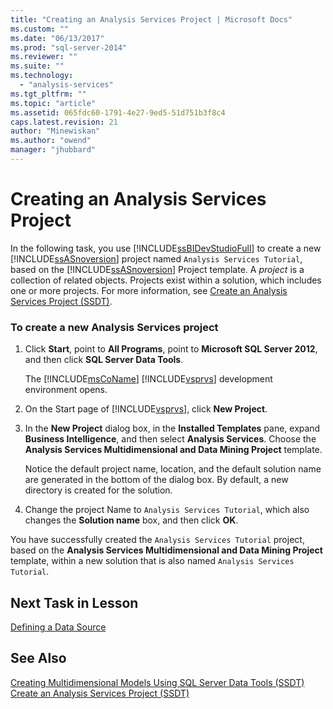 ```yaml
---
title: "Creating an Analysis Services Project | Microsoft Docs"
ms.custom: ""
ms.date: "06/13/2017"
ms.prod: "sql-server-2014"
ms.reviewer: ""
ms.suite: ""
ms.technology: 
  - "analysis-services"
ms.tgt_pltfrm: ""
ms.topic: "article"
ms.assetid: 065fdc60-1791-4e27-9ed5-51d751b3f8c4
caps.latest.revision: 21
author: "Minewiskan"
ms.author: "owend"
manager: "jhubbard"
---
```

# Creating an Analysis Services Project
  In the following task, you use [!INCLUDE[ssBIDevStudioFull](../includes/ssbidevstudiofull-md.md)] to create a new [!INCLUDE[ssASnoversion](../includes/ssasnoversion-md.md)] project named `Analysis Services Tutorial`, based on the [!INCLUDE[ssASnoversion](../includes/ssasnoversion-md.md)] Project template. A *project* is a collection of related objects. Projects exist within a solution, which includes one or more projects. For more information, see [Create an Analysis Services Project &#40;SSDT&#41;](multidimensional-models/create-an-analysis-services-project-ssdt.md).  
  
### To create a new Analysis Services project  
  
1.  Click **Start**, point to **All Programs**, point to **Microsoft SQL Server 2012**, and then click **SQL Server Data Tools**.  
  
     The [!INCLUDE[msCoName](../includes/msconame-md.md)] [!INCLUDE[vsprvs](../includes/vsprvs-md.md)] development environment opens.  
  
2.  On the Start page of [!INCLUDE[vsprvs](../includes/vsprvs-md.md)], click **New Project**.  
  
3.  In the **New Project** dialog box, in the **Installed Templates** pane, expand **Business Intelligence**, and then select **Analysis Services**. Choose the **Analysis Services Multidimensional and Data Mining Project** template.  
  
     Notice the default project name, location, and the default solution name are generated in the bottom of the dialog box. By default, a new directory is created for the solution.  
  
4.  Change the project Name to `Analysis Services Tutorial`, which also changes the **Solution name** box, and then click **OK**.  
  
 You have successfully created the `Analysis Services Tutorial` project, based on the **Analysis Services Multidimensional and Data Mining Project** template, within a new solution that is also named `Analysis Services Tutorial`.  
  
## Next Task in Lesson  
 [Defining a Data Source](lesson-1-2-defining-a-data-source.md)  
  
## See Also  
 [Creating Multidimensional Models Using SQL Server Data Tools &#40;SSDT&#41;](multidimensional-models/creating-multidimensional-models-using-sql-server-data-tools-ssdt.md)   
 [Create an Analysis Services Project &#40;SSDT&#41;](multidimensional-models/create-an-analysis-services-project-ssdt.md)  
  
  